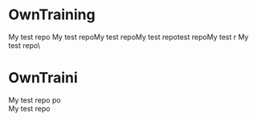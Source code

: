 # OwnTraining
My test repo 
My test repoMy test repoMy test repotest repoMy test r
My test repo\
 # OwnTraini
My test repo po\
My test repo 
